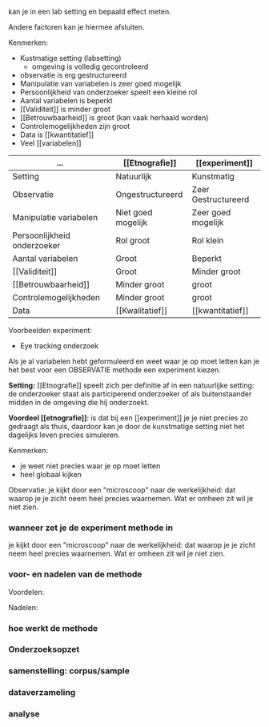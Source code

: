 kan je in een lab setting en bepaald effect meten.

Andere factoren kan je hiermee afsluiten.


Kenmerken:
- Kustmatige setting (labsetting)
	- omgeving is volledig gecontroleerd
- observatie is erg gestructureerd
- Manipulatie van variabelen is zeer goed mogelijk
- Persoonlijkheid van onderzoeker speelt een kleine rol
- Aantal variabelen is beperkt
- [[Validiteit]] is minder groot
- [[Betrouwbaarheid]] is groot (kan vaak herhaald worden)
- Controlemogelijkheden zijn groot
- Data is [[kwantitatief]]
- Veel [[variabelen]]

| ...                         | [[Etnografie]]         | [[experiment]]          |
| --------------------------- | ------------------ | ------------------- |
| Setting                     | Natuurlijk         | Kunstmatig          |
| Observatie                  | Ongestructureerd   | Zeer Gestructureerd |
| Manipulatie variabelen      | Niet goed mogelijk | Zeer goed mogelijk  |
| Persoonlijkheid onderzoeker | Rol groot          | Rol klein           |
| Aantal variabelen           | Groot              | Beperkt             |
| [[Validiteit]]                  | Groot              | Minder groot        |
| [[Betrouwbaarheid]]             | Minder groot       | groot               |
| Controlemogelijkheden       | Minder groot       | groot               |
| Data                        | [[Kwalitatief]]        | [[kwantitatief]]                    |

Voorbeelden experiment:
- Eye tracking onderzoek


Als je al variabelen hebt geformuleerd en weet waar je op moet letten kan je het best voor een OBSERVATIE methode een experiment kiezen.


**Setting:** [[Etnografie]] speelt zich per definitie af in een natuurlijke setting: de onderzoeker staat als participerend onderzoeker of als buitenstaander midden in de omgeving die hij onderzoekt. 

**Voordeel [[etnografie]]**: is dat bij een [[experiment]] je je niet precies zo gedraagt als thuis, daardoor kan je door de kunstmatige setting niet het dagelijks leven precies simuleren.

Kenmerken:
- je weet niet precies waar je op moet letten
- heel globaal kijken


Observatie: je kijkt door een "microscoop" naar de werkelijkheid: dat waarop je je zicht neem heel precies waarnemen. Wat er omheen zit wil je niet zien.


### wanneer zet je de experiment methode in


 je kijkt door een "microscoop" naar de werkelijkheid: dat waarop je je zicht neem heel precies waarnemen. Wat er omheen zit wil je niet zien.



### voor- en nadelen van de methode

Voordelen:

Nadelen:



### hoe werkt de methode







### Onderzoeksopzet






### samenstelling: corpus/sample






### dataverzameling




### analyse